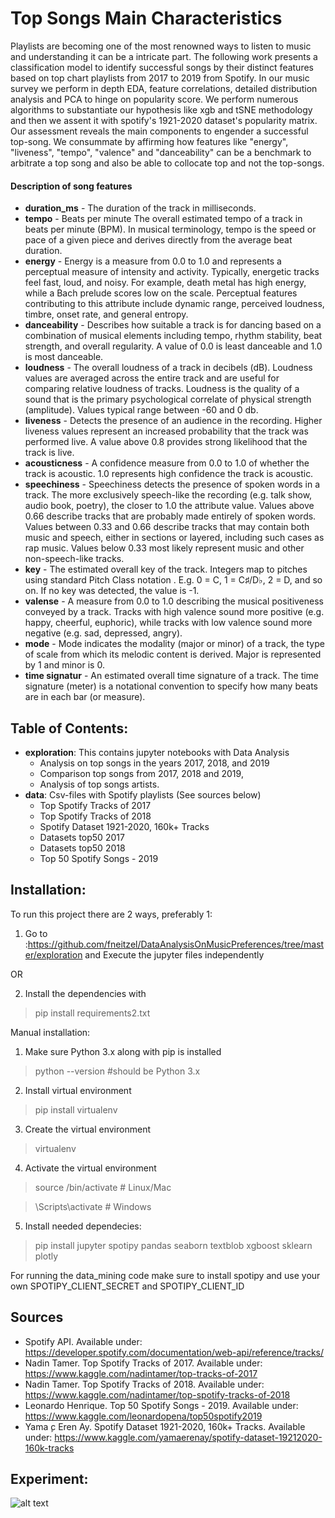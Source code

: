 # Top Songs Main Characteristics
Playlists are becoming one of the most renowned ways to listen to music and understanding it can be a intricate part. The following work presents a classification model to identify successful songs by their distinct features based on top chart playlists from 2017 to 2019 from Spotify. In our music survey we perform in depth EDA, feature correlations, detailed distribution analysis and PCA  to hinge on popularity score. We perform numerous algorithms to substantiate our hypothesis like xgb and tSNE methodology and then we  assent it  with spotify's 1921-2020 dataset's popularity matrix. Our assessment reveals the  main components to engender a successful top-song. We consummate by affirming  how  features like "energy", "liveness", "tempo", "valence" and "danceability" can be a benchmark to arbitrate a top song and also be able to collocate  top and not the top-songs.

#### Description of song features
- **duration_ms** - The duration of the track in milliseconds.
- **tempo** - Beats per minute The overall estimated tempo of a track in beats per minute (BPM). In musical terminology, tempo is the speed or pace of a given piece and derives directly from the average beat duration.
- **energy** - Energy is a measure from 0.0 to 1.0 and represents a perceptual measure of intensity and activity. Typically, energetic tracks feel fast, loud, and noisy. For example, death metal has high energy, while a Bach prelude scores low on the scale. Perceptual features contributing to this attribute include dynamic range, perceived loudness, timbre, onset rate, and general entropy.
- **danceability** - Describes how suitable a track is for dancing based on a combination of musical elements including tempo, rhythm stability, beat strength, and overall regularity. A value of 0.0 is least danceable and 1.0 is most danceable.
- **loudness** - The overall loudness of a track in decibels (dB). Loudness values are averaged across the entire track and are useful for comparing relative loudness of tracks. Loudness is the quality of a sound that is the primary psychological correlate of physical strength (amplitude). Values typical range between -60 and 0 db.
- **liveness** - Detects the presence of an audience in the recording. Higher liveness values represent an increased probability that the track was performed live. A value above 0.8 provides strong likelihood that the track is live.
- **acousticness** - A confidence measure from 0.0 to 1.0 of whether the track is acoustic. 1.0 represents high confidence the track is acoustic.
- **speechiness** - Speechiness detects the presence of spoken words in a track. The more exclusively speech-like the recording (e.g. talk show, audio book, poetry), the closer to 1.0 the attribute value. Values above 0.66 describe tracks that are probably made entirely of spoken words. Values between 0.33 and 0.66 describe tracks that may contain both music and speech, either in sections or layered, including such cases as rap music. Values below 0.33 most likely represent music and other non-speech-like tracks.
- **key** - The estimated overall key of the track. Integers map to pitches using standard Pitch Class notation . E.g. 0 = C, 1 = C♯/D♭, 2 = D, and so on. If no key was detected, the value is -1.
- **valense** - A measure from 0.0 to 1.0 describing the musical positiveness conveyed by a track. Tracks with high valence sound more positive (e.g. happy, cheerful, euphoric), while tracks with low valence sound more negative (e.g. sad, depressed, angry).
- **mode** - Mode indicates the modality (major or minor) of a track, the type of scale from which its melodic content is derived. Major is represented by 1 and minor is 0.
- **time signatur** - An estimated overall time signature of a track. The time signature (meter) is a notational convention to specify how many beats are in each bar (or measure).

## **Table of Contents**:
  - **exploration**: This contains jupyter notebooks with Data Analysis
    - Analysis on top songs in the years 2017, 2018, and 2019
    - Comparison top songs from 2017, 2018 and 2019,
    - Analysis of top songs artists.
  - **data**: Csv-files with Spotify playlists (See sources below)
    - Top Spotify Tracks of 2017
    - Top Spotify Tracks of 2018
    - Spotify Dataset 1921-2020, 160k+ Tracks
    - Datasets top50 2017
    - Datasets top50 2018
    - Top 50 Spotify Songs - 2019

## **Installation**:
To run this project there are 2 ways, preferably 1:

1. Go to :https://github.com/fneitzel/DataAnalysisOnMusicPreferences/tree/master/exploration
   and Execute the jupyter files independently 

OR

2. Install the dependencies with

> pip install requirements2.txt

Manual installation:

1) Make sure Python 3.x along with pip is installed
> python --version
#should be Python 3.x
2) Install virtual environment
> pip install virtualenv
3) Create the virtual environment
> virtualenv <VEnvForSpotifyProject>
4) Activate the virtual environment
> source <VEnvForSpotifyProject>/bin/activate # Linux/Mac
  
> <VEnvForSpotifyProject>\Scripts\activate # Windows
5) Install needed dependecies:
> pip install jupyter spotipy pandas seaborn textblob xgboost sklearn plotly
    
For running the data_mining code make sure to install spotipy and use your own SPOTIPY_CLIENT_SECRET and SPOTIPY_CLIENT_ID 


## Sources
- Spotify API. Available under:  https://developer.spotify.com/documentation/web-api/reference/tracks/
- Nadin Tamer. Top Spotify Tracks of 2017. Available under: https://www.kaggle.com/nadintamer/top-tracks-of-2017
- Nadin Tamer. Top Spotify Tracks of 2018. Available under: https://www.kaggle.com/nadintamer/top-spotify-tracks-of-2018
- Leonardo  Henrique.  Top  50  Spotify  Songs  -  2019. Available   under: https://www.kaggle.com/leonardopena/top50spotify2019
- Yama ̧c Eren Ay. Spotify Dataset 1921-2020, 160k+ Tracks. Available under: https://www.kaggle.com/yamaerenay/spotify-dataset-19212020-160k-tracks

## **Experiment**:

![alt text](https://github.com/fneitzel/DataAnalysisOnMusicPreferences/blob/master/Charts/flowchart.png?raw=true "FLOWCHART")

